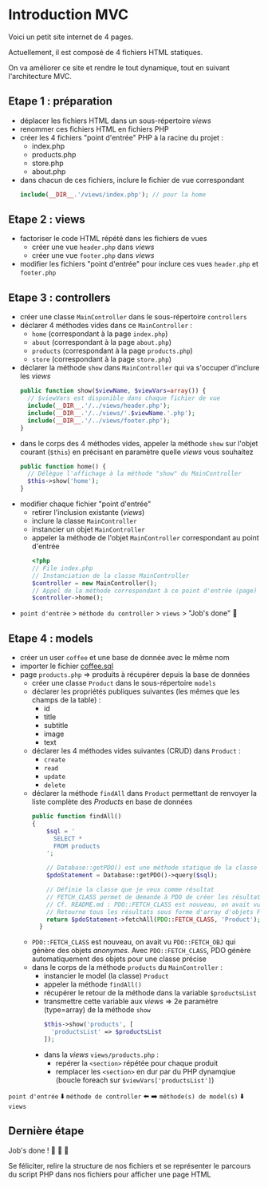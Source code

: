 # Introduction MVC

Voici un petit site internet de 4 pages.

Actuellement, il est composé de 4 fichiers HTML statiques.

On va améliorer ce site et rendre le tout dynamique, tout en suivant l'architecture MVC.

## Etape 1 : préparation

- déplacer les fichiers HTML dans un sous-répertoire _views_
- renommer ces fichiers HTML en fichiers PHP
- créer les 4 fichiers "point d'entrée" PHP à la racine du projet :
  - index.php
  - products.php
  - store.php
  - about.php
- dans chacun de ces fichiers, inclure le fichier de vue correspondant
  ```php
  include(__DIR__.'/views/index.php'); // pour la home
  ```

## Etape 2 : views

- factoriser le code HTML répété dans les fichiers de vues
  - créer une vue `header.php` dans _views_
  - créer une vue `footer.php` dans _views_
- modifier les fichiers "point d'entrée" pour inclure ces vues `header.php` et `footer.php`

## Etape 3 : controllers

- créer une classe `MainController` dans le sous-répertoire `controllers`
- déclarer 4 méthodes vides dans ce `MainController` :
  - `home` (correspondant à la page `index.php`)
  - `about` (correspondant à la page `about.php`)
  - `products` (correspondant à la page `products.php`)
  - `store` (correspondant à la page `store.php`)
- déclarer la méthode `show` dans `MainController` qui va s'occuper d'inclure les _views_
  ```php
  public function show($viewName, $viewVars=array()) {
    // $viewVars est disponible dans chaque fichier de vue
    include(__DIR__.'/../views/header.php');
    include(__DIR__.'/../views/'.$viewName.'.php');
    include(__DIR__.'/../views/footer.php');
  }
  ```
- dans le corps des 4 méthodes vides, appeler la méthode `show` sur l'objet courant (`$this`) en précisant en paramètre quelle _views_ vous souhaitez
  ```php
  public function home() {
    // Délègue l'affichage à la méthode "show" du MainController
    $this->show('home');
  }
  ```
- modifier chaque fichier "point d'entrée"
  - retirer l'inclusion existante (_views_)
  - inclure la classe `MainController`
  - instancier un objet `MainController`
  - appeler la méthode de l'objet `MainController` correspondant au point d'entrée
    ```php
    <?php
    // File index.php
    // Instanciation de la classe MainController
    $controller = new MainController();
    // Appel de la méthode correspondant à ce point d'entrée (page)
    $controller->home();
    ```
- `point d'entrée` > `méthode du controller` > `views` > "Job's done" :muscle:

## Etape 4 : models

- créer un user `coffee` et une base de donnée avec le même nom
- importer le fichier [coffee.sql](data/coffee.sql)
- page `products.php` => produits à récupérer depuis la base de données
  - créer une classe `Product` dans le sous-répertoire `models`
  - déclarer les propriétés publiques suivantes (les mêmes que les champs de la table) :
    - id
    - title
    - subtitle
    - image
    - text
  - déclarer les 4 méthodes vides suivantes (CRUD) dans `Product` :
    - `create`
    - `read`
    - `update`
    - `delete`
  - déclarer la méthode `findAll` dans `Product` permettant de renvoyer la liste complète des _Products_ en base de données
    ```php
    public function findAll()
    {
        $sql = '
          SELECT *
          FROM products
        ';

        // Database::getPDO() est une méthode statique de la classe Database fournie dans "inc/Database.php"
        $pdoStatement = Database::getPDO()->query($sql);

        // Définie la classe que je veux comme résultat
        // FETCH_CLASS permet de demande à PDO de créer les résultats en repranant la classe définie en deuxième paramètre (ici Product)
        // Cf. README.md : PDO::FETCH_CLASS est nouveau, on avait vu PDO::FETCH_OBJ qui génère des objets anonymes. Avec PDO::FETCH_CLASS, PDO génère automatiquement des objets pour une classe précise
        // Retourne tous les résultats sous forme d'array d'objets Product
        return $pdoStatement->fetchAll(PDO::FETCH_CLASS, 'Product');
      }
    ```
  - `PDO::FETCH_CLASS` est nouveau, on avait vu `PDO::FETCH_OBJ` qui génère des objets _anonymes_. Avec `PDO::FETCH_CLASS`, PDO génère automatiquement des objets pour une classe précise
  - dans le corps de la méthode `products` du `MainController` :
    - instancier le model (la classe) `Product`
    - appeler la méthode `findAll()`
    - récupérer le retour de la méthode dans la variable `$productsList`
    - transmettre cette variable aux _views_ => 2e paramètre (type=array) de la méthode `show`
      ```php
      $this->show('products', [
        'productsList' => $productsList
      ]);
      ```
    - dans la _views_ `views/products.php` :
      - repérer la `<section>` répétée pour chaque produit
      - remplacer les `<section>` en dur par du PHP dynamqiue (boucle foreach sur `$viewVars['productsList']`)

`point d'entrée`
:arrow_down:
`méthode de controller` :arrow_left: :arrow_right: `méthode(s) de model(s)`
:arrow_down:
`views`

## Dernière étape

Job's done ! :muscle: :tada: :champagne:

Se féliciter, relire la structure de nos fichiers et se représenter le parcours du script PHP dans nos fichiers pour afficher une page HTML
